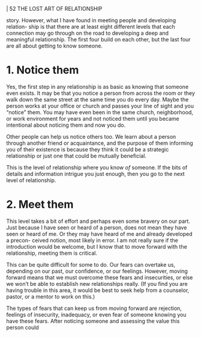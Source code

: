 | 52 THE LOST ART OF RELATIONSHIP

story. However, what I have found in meeting people and developing relation-
ship is that there are at least eight different levels that each connection may go
through on the road to developing a deep and meaningful relationship. The first
four build on each other, but the last four are all about getting to know someone.

# 1. Notice them

Yes, the first step in any relationship is as basic as knowing that someone
even exists. It may be that you notice a person from across the room or they
walk down the same street at the same time you do every day. Maybe the person
works at your office or church and passes your line of sight and you “notice”
them. You may have even been in the same church, neighborhood, or work
environment for years and not noticed them until you became intentional about
noticing them and now you do.

Other people can help us notice others too. We learn about a person
through another friend or acquaintance, and the purpose of them informing you
of their existence is because they think it could be a strategic relationship or just
one that could be mutually beneficial.

This is the level of relationship where you know _of_ someone. If the bits of
details and information intrigue you just enough, then you go to the next level
of relationship.

# 2. Meet them

This level takes a bit of effort and perhaps even some bravery on our part.
Just because I have seen or heard of a person, does not mean they have seen or
heard of me. Or they may have heard of me and already developed a precon-
ceived notion, most likely in error. I am not really sure if the introduction would
be welcome, but I know that to move forward with the relationship, meeting
them is critical.

This can be quite difficult for some to do. Our fears can overtake us,
depending on our past, our confidence, or our feelings. However, moving
forward means that we must overcome these fears and insecurities, or else we
won’t be able to establish new relationships really. (If you find you are having
trouble in this area, it would be best to seek help from a counselor, pastor, or a
mentor to work on this.)

The types of fears that can keep us from moving forward are rejection,
feelings of insecurity, inadequacy, or even fear of someone knowing you have
these fears. After noticing someone and assessing the value this person could

